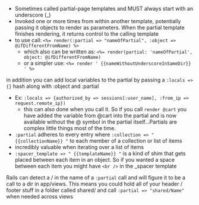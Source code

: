 * Sometimes called partial-page templates and MUST always start with an underscore (_)
* Invoked one or more times from within another template, potentially passing it objects to render as parameters. When the partial template finishes rendering, it returns control to the calling template
* to use call: `<%= render(:partial => "nameOfPartial", :object => @ifDifferentFromName) %>`
  * which also can be written as: `<%= render(partial: 'nameOfPartial', object: @ifDifferentFromName)`
  * or a simpler use: `<%= render ' {{nameWithoutUnderscoreInSameDir}} ' %>`

in addition you can add local variables to the partial by passing a `:locals => {}` hash along with :object and :partial

* Ex: `:locals => {authorized_by => sessions[:user_name], :from_ip => request.remote_ip})`
  * this can also done when you call it. So if you call `render @cart` you have added the variable from @cart into the partial and is now available without the @ symbol in the partial itself...Partials are complex little things most of the time.
* `:partial` adheres to every entry where `:collection => " {{collectionName}} "` to each member of a collection or list of items
* incredibly valuable when iterating over a list of items
* `:spacer_template => " {{templateName}} "` is a kind of shim that gets placed between each item in an object. So if you wanted a space between each item you might have `<br />` in the _spacer template

Rails can detect a / in the name of a `:partial` call and will figure it to be a call to a dir in app/views. This means you could hold all of your header / footer stuff in a folder called shared/ and call `:partial => "shared/Name"` when needed across views